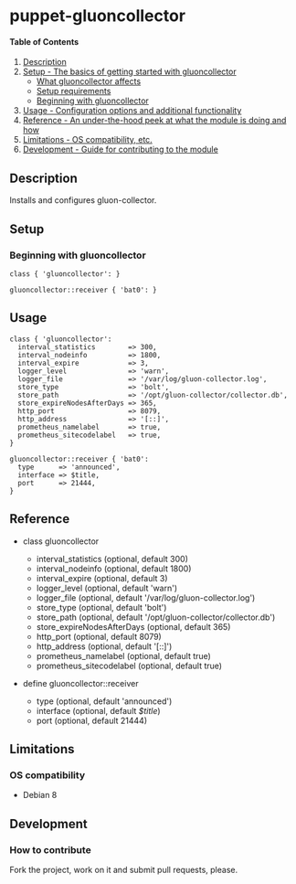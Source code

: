 # puppet-gluoncollector

#### Table of Contents

1. [Description](#description)
1. [Setup - The basics of getting started with gluoncollector](#setup)
    * [What gluoncollector affects](#what-gluoncollector-affects)
    * [Setup requirements](#setup-requirements)
    * [Beginning with gluoncollector](#beginning-with-gluoncollector)
1. [Usage - Configuration options and additional functionality](#usage)
1. [Reference - An under-the-hood peek at what the module is doing and how](#reference)
1. [Limitations - OS compatibility, etc.](#limitations)
1. [Development - Guide for contributing to the module](#development)

## Description

Installs and configures gluon-collector.

## Setup

### Beginning with gluoncollector

```puppet
class { 'gluoncollector': }

gluoncollector::receiver { 'bat0': }
```

## Usage

```puppet
class { 'gluoncollector':
  interval_statistics        => 300,
  interval_nodeinfo          => 1800,
  interval_expire            => 3,
  logger_level               => 'warn',
  logger_file                => '/var/log/gluon-collector.log',
  store_type                 => 'bolt',
  store_path                 => '/opt/gluon-collector/collector.db',
  store_expireNodesAfterDays => 365,
  http_port                  => 8079,
  http_address               => '[::]',
  prometheus_namelabel       => true,
  prometheus_sitecodelabel   => true,
}

gluoncollector::receiver { 'bat0':
  type      => 'announced',
  interface => $title,
  port      => 21444,
}
```

## Reference

* class gluoncollector
  * interval_statistics (optional, default 300)
  * interval_nodeinfo (optional, default 1800)
  * interval_expire (optional, default 3)
  * logger_level (optional, default 'warn')
  * logger_file (optional, default '/var/log/gluon-collector.log')
  * store_type (optional, default 'bolt')
  * store_path (optional, default '/opt/gluon-collector/collector.db')
  * store_expireNodesAfterDays (optional, default 365)
  * http_port (optional, default 8079)
  * http_address (optional, default '[::]')
  * prometheus_namelabel (optional, default true)
  * prometheus_sitecodelabel (optional, default true)

* define gluoncollector::receiver
  * type (optional, default 'announced')
  * interface (optional, default _$title_)
  * port (optional, default 21444)

## Limitations

### OS compatibility
* Debian 8

## Development

### How to contribute
Fork the project, work on it and submit pull requests, please.

